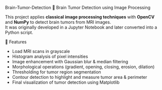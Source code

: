 Brain-Tumor-Detection
🧠 Brain Tumor Detection using Image Processing

This project applies **classical image processing techniques** with **OpenCV** and **NumPy** to detect brain tumors from MRI images.  
It was originally developed in a Jupyter Notebook and later converted into a Python script.

🚀 Features
- Load MRI scans in grayscale
- Histogram analysis of pixel intensities
- Image enhancement with Gaussian blur & median filtering
- Morphological operations (gradient, opening, closing, erosion, dilation)
- Thresholding for tumor region segmentation
- Contour detection to highlight and measure tumor area & perimeter
- Final visualization of tumor detection using Matplotlib
